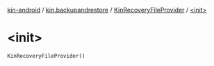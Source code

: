 [kin-android](../../index.md) / [kin.backupandrestore](../index.md) / [KinRecoveryFileProvider](index.md) / [&lt;init&gt;](./-init-.md)

# &lt;init&gt;

`KinRecoveryFileProvider()`